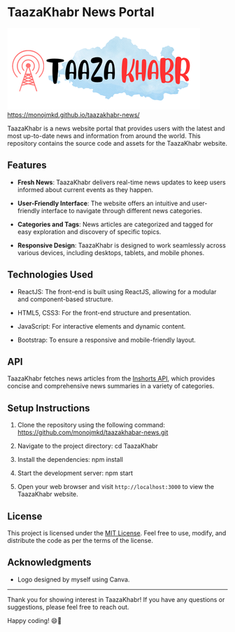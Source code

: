 # TaazaKhabr News Portal

![TaazaKhabr Logo](logo.png)  https://monojmkd.github.io/taazakhabr-news/



TaazaKhabr is a news website portal that provides users with the latest and most up-to-date news and information from around the world. This repository contains the source code and assets for the TaazaKhabr website.

## Features

- **Fresh News**: TaazaKhabr delivers real-time news updates to keep users informed about current events as they happen.

- **User-Friendly Interface**: The website offers an intuitive and user-friendly interface to navigate through different news categories.

- **Categories and Tags**: News articles are categorized and tagged for easy exploration and discovery of specific topics.

- **Responsive Design**: TaazaKhabr is designed to work seamlessly across various devices, including desktops, tablets, and mobile phones.

## Technologies Used

- ReactJS: The front-end is built using ReactJS, allowing for a modular and component-based structure.

- HTML5, CSS3: For the front-end structure and presentation.

- JavaScript: For interactive elements and dynamic content.

- Bootstrap: To ensure a responsive and mobile-friendly layout.

## API

TaazaKhabr fetches news articles from the [Inshorts API](https://docs.inshorts.me/), which provides concise and comprehensive news summaries in a variety of categories.

## Setup Instructions

1. Clone the repository using the following command:
https://github.com/monojmkd/taazakhabar-news.git

2. Navigate to the project directory:
cd TaazaKhabr

3. Install the dependencies:
npm install

4. Start the development server:
npm start

5. Open your web browser and visit `http://localhost:3000` to view the TaazaKhabr website.

## License

This project is licensed under the [MIT License](LICENSE). Feel free to use, modify, and distribute the code as per the terms of the license.

## Acknowledgments

- Logo designed by myself using Canva.

---

Thank you for showing interest in TaazaKhabr! If you have any questions or suggestions, please feel free to reach out.

Happy coding! 😄📰


